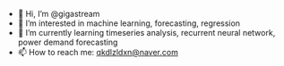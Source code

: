 - 👋 Hi, I’m @gigastream
- 👀 I’m interested in machine learning, forecasting, regression
- 🌱 I’m currently learning timeseries analysis, recurrent neural network, power demand forecasting
- 📫 How to reach me: qkdlzldxn@naver.com

<!---
gigastream/gigastream is a ✨ special ✨ repository because its `README.md` (this file) appears on your GitHub profile.
You can click the Preview link to take a look at your changes.
--->
